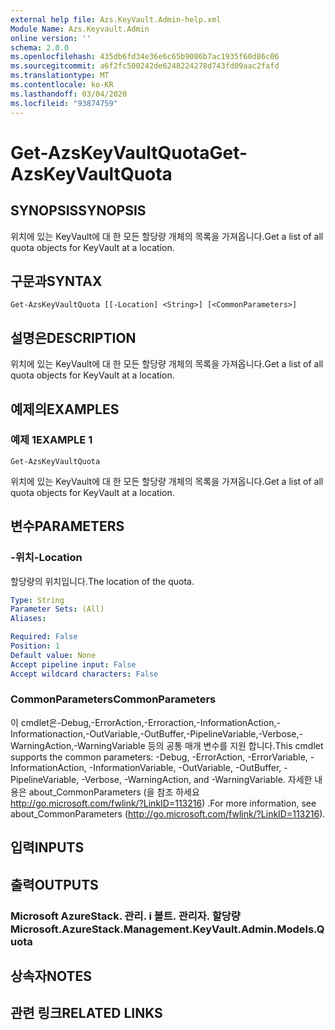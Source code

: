 ```yaml
---
external help file: Azs.KeyVault.Admin-help.xml
Module Name: Azs.Keyvault.Admin
online version: ''
schema: 2.0.0
ms.openlocfilehash: 435db6fd34e36e6c65b9086b7ac1935f60d86c06
ms.sourcegitcommit: a6f2fc500242de6248224278d743fd09aac2fafd
ms.translationtype: MT
ms.contentlocale: ko-KR
ms.lasthandoff: 03/04/2020
ms.locfileid: "93874759"
---
```

# <span data-ttu-id="6f849-101">Get-AzsKeyVaultQuota</span><span class="sxs-lookup"><span data-stu-id="6f849-101">Get-AzsKeyVaultQuota</span></span>

## <span data-ttu-id="6f849-102">SYNOPSIS</span><span class="sxs-lookup"><span data-stu-id="6f849-102">SYNOPSIS</span></span>
<span data-ttu-id="6f849-103">위치에 있는 KeyVault에 대 한 모든 할당량 개체의 목록을 가져옵니다.</span><span class="sxs-lookup"><span data-stu-id="6f849-103">Get a list of all quota objects for KeyVault at a location.</span></span>

## <span data-ttu-id="6f849-104">구문과</span><span class="sxs-lookup"><span data-stu-id="6f849-104">SYNTAX</span></span>

```
Get-AzsKeyVaultQuota [[-Location] <String>] [<CommonParameters>]
```

## <span data-ttu-id="6f849-105">설명은</span><span class="sxs-lookup"><span data-stu-id="6f849-105">DESCRIPTION</span></span>
<span data-ttu-id="6f849-106">위치에 있는 KeyVault에 대 한 모든 할당량 개체의 목록을 가져옵니다.</span><span class="sxs-lookup"><span data-stu-id="6f849-106">Get a list of all quota objects for KeyVault at a location.</span></span>

## <span data-ttu-id="6f849-107">예제의</span><span class="sxs-lookup"><span data-stu-id="6f849-107">EXAMPLES</span></span>

### <span data-ttu-id="6f849-108">예제 1</span><span class="sxs-lookup"><span data-stu-id="6f849-108">EXAMPLE 1</span></span>
```
Get-AzsKeyVaultQuota
```

<span data-ttu-id="6f849-109">위치에 있는 KeyVault에 대 한 모든 할당량 개체의 목록을 가져옵니다.</span><span class="sxs-lookup"><span data-stu-id="6f849-109">Get a list of all quota objects for KeyVault at a location.</span></span>

## <span data-ttu-id="6f849-110">변수</span><span class="sxs-lookup"><span data-stu-id="6f849-110">PARAMETERS</span></span>

### <span data-ttu-id="6f849-111">-위치</span><span class="sxs-lookup"><span data-stu-id="6f849-111">-Location</span></span>
<span data-ttu-id="6f849-112">할당량의 위치입니다.</span><span class="sxs-lookup"><span data-stu-id="6f849-112">The location of the quota.</span></span>

```yaml
Type: String
Parameter Sets: (All)
Aliases:

Required: False
Position: 1
Default value: None
Accept pipeline input: False
Accept wildcard characters: False
```

### <span data-ttu-id="6f849-113">CommonParameters</span><span class="sxs-lookup"><span data-stu-id="6f849-113">CommonParameters</span></span>
<span data-ttu-id="6f849-114">이 cmdlet은-Debug,-ErrorAction,-Erroraction,-InformationAction,-Informationaction,-OutVariable,-OutBuffer,-PipelineVariable,-Verbose,-WarningAction,-WarningVariable 등의 공통 매개 변수를 지원 합니다.</span><span class="sxs-lookup"><span data-stu-id="6f849-114">This cmdlet supports the common parameters: -Debug, -ErrorAction, -ErrorVariable, -InformationAction, -InformationVariable, -OutVariable, -OutBuffer, -PipelineVariable, -Verbose, -WarningAction, and -WarningVariable.</span></span> <span data-ttu-id="6f849-115">자세한 내용은 about_CommonParameters (을 참조 하세요 http://go.microsoft.com/fwlink/?LinkID=113216) .</span><span class="sxs-lookup"><span data-stu-id="6f849-115">For more information, see about_CommonParameters (http://go.microsoft.com/fwlink/?LinkID=113216).</span></span>

## <span data-ttu-id="6f849-116">입력</span><span class="sxs-lookup"><span data-stu-id="6f849-116">INPUTS</span></span>

## <span data-ttu-id="6f849-117">출력</span><span class="sxs-lookup"><span data-stu-id="6f849-117">OUTPUTS</span></span>

### <span data-ttu-id="6f849-118">Microsoft AzureStack. 관리. i 볼트. 관리자. 할당량</span><span class="sxs-lookup"><span data-stu-id="6f849-118">Microsoft.AzureStack.Management.KeyVault.Admin.Models.Quota</span></span>

## <span data-ttu-id="6f849-119">상속자</span><span class="sxs-lookup"><span data-stu-id="6f849-119">NOTES</span></span>

## <span data-ttu-id="6f849-120">관련 링크</span><span class="sxs-lookup"><span data-stu-id="6f849-120">RELATED LINKS</span></span>
